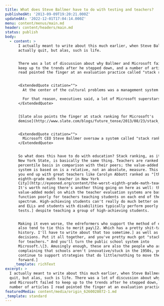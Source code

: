 ```yaml
---
title: What does Steve Ballmer have to do with testing and teachers?
publishedAt: '2013-09-09T19:20:21.000Z'
updatedAt: '2022-12-01T17:04:14.000Z'
menu: content/menus/main.md
header: content/headers/main.md
status: publish
body:
  - content: >
      I actually meant to write about this much earlier, when Steve Ballmer
      actually quit, but alas, such is life.


      There was a lot of discussion about why Ballmer and Microsoft failed to
      keep up to the trends after he stepped down, and a number of articles I
      read pointed the finger at an evaluation practice called "stack ranking."


      <ExtendedQuote citation="">
        At the center of the cultural problems was a management system called "stack ranking." Every current and former Microsoft employee I interviewed *every one *cited stack ranking as the most destructive process inside of Microsoft, something that drove out untold numbers of employees. The system, also referred to as "the performance model," "the bell curve," or just "the employee review" - has, with certain variations over the years, worked like this: every unit was forced to declare a certain percentage of employees as top performers, then good performers, then average, then below average, then poor...

        For that reason, executives said, a lot of Microsoft superstars did everything they could to avoid working alongside other top-notch developers, out of fear that they would be hurt in the rankings. And the reviews had real-world consequences: those at the top received bonuses and promotions; those at the bottom usually received no cash or were shown the door.
      </ExtendedQuote>


      [Slate also points the finger at stack ranking for Microsoft's
      demise](http://www.slate.com/blogs/future_tense/2013/08/23/stack_ranking_steve_ballmer_s_employee_evaluation_system_and_microsoft_s.html):


      <ExtendedQuote citation="">
        Microsoft CEO Steve Ballmer oversaw a system called "stack ranking," in which employees on the same team competed directly with one another for money and promotions. Critics say this rewarded brown-nosing and sabotage.
      </ExtendedQuote>


      So what does this have to do with education? Stack ranking, as it works in
      New York State, is basically the same thing. Teachers are ranked on a
      percentile basis in comparison with their peers; the value-added model the
      system is based on is a relative, not an absolute, measure. This is how
      you end up with great teachers like Carolyn Abbott ranked as "[the worst
      eighth-grade math teacher in New York
      City](http://eyeoned.org/content/the-worst-eighth-grade-math-teacher-in-new-york-city_326/)",\[1.
      It's worth noting there's another thing going on here as well: the
      value-added model on which the teacher evaluation systems are based
      function poorly for teachers teaching students on each end of the
      spectrum. High-achieving students can't really do much better on tests,
      and ELLs and students with disabilities typically perform poorly on
      tests.] despite teaching a group of high-achieving students.


      Making it even worse, the edreformers who support the method of evaluation
      also tend to tie this to merit pay\[2. Which has a pretty shit-tastic
      history. I'll have to write about that too sometime.] as well as firing
      decisions. Put it all together, and you've pretty much got "stack ranking
      for teachers." And you'll turn the public school system into
      Microsoft.\[3. Amusingly enough, these are also the people who are
      complaining that schools aren't innovative/stuck in the 1950s, yet they
      continue to support strategies that do little/nothing to move them
      forward.]
    _template: richText
excerpt: >
  I actually meant to write about this much earlier, when Steve Ballmer actually
  quit, but alas, such is life. There was a lot of discussion about why Ballmer
  and Microsoft failed to keep up to the trends after he stepped down, and a
  number of articles I read pointed the finger at an evaluation practice \[…]
featuredMedia: content/media/origin_6260028072-1.md
_template: standard
---
```


